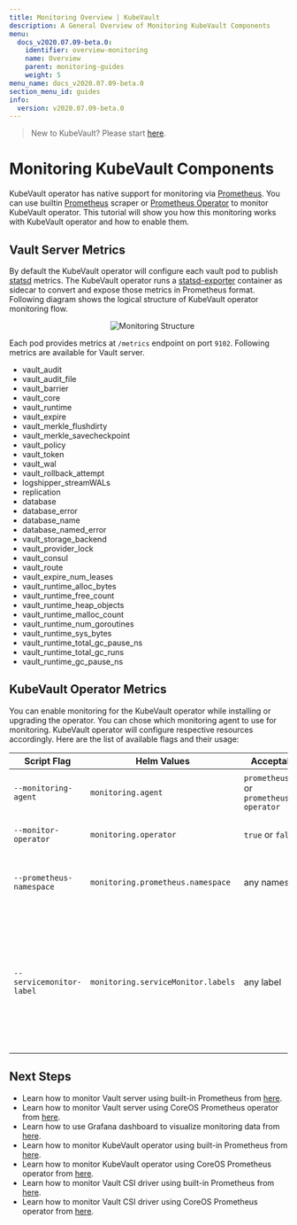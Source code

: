 ```yaml
---
title: Monitoring Overview | KubeVault
description: A General Overview of Monitoring KubeVault Components
menu:
  docs_v2020.07.09-beta.0:
    identifier: overview-monitoring
    name: Overview
    parent: monitoring-guides
    weight: 5
menu_name: docs_v2020.07.09-beta.0
section_menu_id: guides
info:
  version: v2020.07.09-beta.0
---
```


> New to KubeVault? Please start [here](/docs/v2020.07.09-beta.0/concepts/README).

# Monitoring KubeVault Components

KubeVault operator has native support for monitoring via [Prometheus](https://prometheus.io/). You can use builtin [Prometheus](https://github.com/prometheus/prometheus) scraper or [Prometheus Operator](https://github.com/coreos/prometheus-operator) to monitor KubeVault operator. This tutorial will show you how this monitoring works with KubeVault operator and how to enable them.

## Vault Server Metrics

By default the KubeVault operator will configure each vault pod to publish [statsd](https://www.vaultproject.io/docs/configuration/telemetry.html) metrics. The KubeVault operator runs a [statsd-exporter](https://github.com/kubevault/vault_exporter) container as sidecar to convert and expose those metrics in Prometheus format. Following diagram shows the logical structure of KubeVault operator monitoring flow.

<p align="center">
  <img alt="Monitoring Structure"  src="/docs/v2020.07.09-beta.0/images/vault-prometheus.jpg">
</p>

Each pod provides metrics at `/metrics` endpoint on port `9102`. Following metrics are available for Vault server.

- vault_audit
- vault_audit_file
- vault_barrier
- vault_core
- vault_runtime
- vault_expire
- vault_merkle_flushdirty
- vault_merkle_savecheckpoint
- vault_policy
- vault_token
- vault_wal
- vault_rollback_attempt
- logshipper_streamWALs
- replication
- database
- database_error
- database_name
- database_named_error
- vault_storage_backend
- vault_provider_lock
- vault_consul
- vault_route
- vault_expire_num_leases
- vault_runtime_alloc_bytes
- vault_runtime_free_count
- vault_runtime_heap_objects
- vault_runtime_malloc_count
- vault_runtime_num_goroutines
- vault_runtime_sys_bytes
- vault_runtime_total_gc_pause_ns
- vault_runtime_total_gc_runs
- vault_runtime_gc_pause_ns

## KubeVault Operator Metrics

You can enable monitoring for the KubeVault operator while installing or upgrading the operator. You can chose which monitoring agent to use for monitoring. KubeVault operator will configure respective resources accordingly. Here are the list of available flags and their usage:

|       Script Flag        |            Helm Values             |                     Acceptable Values                      |                                                         Default                                                         | Description                                                                                                                                                                |
| ------------------------ | ---------------------------------- | ---------------------------------------------------------- | ----------------------------------------------------------------------------------------------------------------------- | -------------------------------------------------------------------------------------------------------------------------------------------------------------------------- |
| `--monitoring-agent`     | `monitoring.agent`                 | `prometheus.io/builtin` or `prometheus.io/coreos-operator` | `none`                                                                                                                  | Specify which monitoring agent to use for monitoring KubeVault operator.                                                                                                   |
| `--monitor-operator`     | `monitoring.operator`              | `true` or `false`                                          | `false`                                                                                                                 | Specify whether to monitor KubeVault operator.                                                                                                                             |
| `--prometheus-namespace` | `monitoring.prometheus.namespace`  | any namespace                                              | same namespace as KubeVault operator                                                                                    | Specify the namespace where Prometheus server is running or will be deployed                                                                                               |
| `--servicemonitor-label` | `monitoring.serviceMonitor.labels` | any label                                                  | For Helm installation, `app: <generated app name>` and `release: <release name>`. For script installation, `app: vault-operator` | Specify the labels for ServiceMonitor. Prometheus crd will select ServiceMonitor using these labels. Only usable when monitoring agent is `prometheus.io/coreos-operator`. |

## Next Steps

- Learn how to monitor Vault server using built-in Prometheus from [here](/docs/v2020.07.09-beta.0/guides/monitoring/vault-server/builtin).
- Learn how to monitor Vault server using CoreOS Prometheus operator from [here](/docs/v2020.07.09-beta.0/guides/monitoring/vault-server/coreos).
- Learn how to use Grafana dashboard to visualize monitoring data from [here](/docs/v2020.07.09-beta.0/guides/monitoring/vault-server/grafana).
- Learn how to monitor KubeVault operator using built-in Prometheus from [here](/docs/v2020.07.09-beta.0/guides/monitoring/vault-operator/builtin).
- Learn how to monitor KubeVault operator using CoreOS Prometheus operator from [here](/docs/v2020.07.09-beta.0/guides/monitoring/vault-operator/coreos).
- Learn how to monitor Vault CSI driver using built-in Prometheus from [here](/docs/v2020.07.09-beta.0/guides/monitoring/csi-driver/builtin).
- Learn how to monitor Vault CSI driver using CoreOS Prometheus operator from [here](/docs/v2020.07.09-beta.0/guides/monitoring/csi-driver/coreos).
